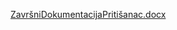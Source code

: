 [ZavršniDokumentacijaPritišanac.docx](https://github.com/user-attachments/files/16885484/ZavrsniDokumentacijaPritisanac.docx)
